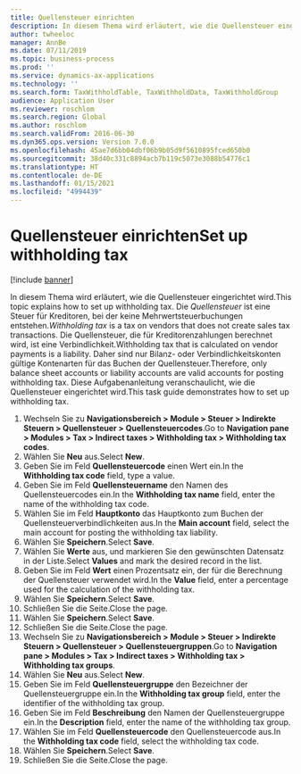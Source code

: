 ```yaml
---
title: Quellensteuer einrichten
description: In diesem Thema wird erläutert, wie die Quellensteuer eingerichtet wird.
author: twheeloc
manager: AnnBe
ms.date: 07/11/2019
ms.topic: business-process
ms.prod: ''
ms.service: dynamics-ax-applications
ms.technology: ''
ms.search.form: TaxWithholdTable, TaxWithholdData, TaxWithholdGroup
audience: Application User
ms.reviewer: roschlom
ms.search.region: Global
ms.author: roschlom
ms.search.validFrom: 2016-06-30
ms.dyn365.ops.version: Version 7.0.0
ms.openlocfilehash: 45ae7d6bb04dbf06b9b05d9f5610895fced650b0
ms.sourcegitcommit: 38d40c331c8894acb7b119c5073e3088b54776c1
ms.translationtype: HT
ms.contentlocale: de-DE
ms.lasthandoff: 01/15/2021
ms.locfileid: "4994439"
---
```

# <a name="set-up-withholding-tax"></a><span data-ttu-id="604bc-103">Quellensteuer einrichten</span><span class="sxs-lookup"><span data-stu-id="604bc-103">Set up withholding tax</span></span>

[!include [banner](../../includes/banner.md)]

<span data-ttu-id="604bc-104">In diesem Thema wird erläutert, wie die Quellensteuer eingerichtet wird.</span><span class="sxs-lookup"><span data-stu-id="604bc-104">This topic explains how to set up withholding tax.</span></span> <span data-ttu-id="604bc-105">Die *Quellensteuer* ist eine Steuer für Kreditoren, bei der keine Mehrwertsteuerbuchungen entstehen.</span><span class="sxs-lookup"><span data-stu-id="604bc-105">*Withholding tax* is a tax on vendors that does not create sales tax transactions.</span></span> <span data-ttu-id="604bc-106">Die Quellensteuer, die für Kreditorenzahlungen berechnet wird, ist eine Verbindlichkeit.</span><span class="sxs-lookup"><span data-stu-id="604bc-106">Withholding tax that is calculated on vendor payments is a liability.</span></span> <span data-ttu-id="604bc-107">Daher sind nur Bilanz- oder Verbindlichkeitskonten gültige Kontenarten für das Buchen der Quellensteuer.</span><span class="sxs-lookup"><span data-stu-id="604bc-107">Therefore, only balance sheet accounts or liability accounts are valid accounts for posting withholding tax.</span></span> <span data-ttu-id="604bc-108">Diese Aufgabenanleitung veranschaulicht, wie die Quellensteuer eingerichtet wird.</span><span class="sxs-lookup"><span data-stu-id="604bc-108">This task guide demonstrates how to set up withholding tax.</span></span>

1. <span data-ttu-id="604bc-109">Wechseln Sie zu **Navigationsbereich > Module > Steuer > Indirekte Steuern > Quellensteuer > Quellensteuercodes**.</span><span class="sxs-lookup"><span data-stu-id="604bc-109">Go to **Navigation pane > Modules > Tax > Indirect taxes > Withholding tax > Withholding tax codes**.</span></span>
2. <span data-ttu-id="604bc-110">Wählen Sie **Neu** aus.</span><span class="sxs-lookup"><span data-stu-id="604bc-110">Select **New**.</span></span>
3. <span data-ttu-id="604bc-111">Geben Sie im Feld **Quellensteuercode** einen Wert ein.</span><span class="sxs-lookup"><span data-stu-id="604bc-111">In the **Withholding tax code** field, type a value.</span></span>
4. <span data-ttu-id="604bc-112">Geben Sie im Feld **Quellensteuername** den Namen des Quellensteuercodes ein.</span><span class="sxs-lookup"><span data-stu-id="604bc-112">In the **Withholding tax name** field, enter the name of the withholding tax code.</span></span>
5. <span data-ttu-id="604bc-113">Wählen Sie im Feld **Hauptkonto** das Hauptkonto zum Buchen der Quellensteuerverbindlichkeiten aus.</span><span class="sxs-lookup"><span data-stu-id="604bc-113">In the **Main account** field, select the main account for posting the withholding tax liability.</span></span>
6. <span data-ttu-id="604bc-114">Wählen Sie **Speichern**.</span><span class="sxs-lookup"><span data-stu-id="604bc-114">Select **Save**.</span></span>
7. <span data-ttu-id="604bc-115">Wählen Sie **Werte** aus, und markieren Sie den gewünschten Datensatz in der Liste.</span><span class="sxs-lookup"><span data-stu-id="604bc-115">Select **Values** and mark the desired record in the list.</span></span>
8. <span data-ttu-id="604bc-116">Geben Sie im Feld **Wert** einen Prozentsatz ein, der für die Berechnung der Quellensteuer verwendet wird.</span><span class="sxs-lookup"><span data-stu-id="604bc-116">In the **Value** field, enter a percentage used for the calculation of the withholding tax.</span></span>
9. <span data-ttu-id="604bc-117">Wählen Sie **Speichern**.</span><span class="sxs-lookup"><span data-stu-id="604bc-117">Select **Save**.</span></span>
10. <span data-ttu-id="604bc-118">Schließen Sie die Seite.</span><span class="sxs-lookup"><span data-stu-id="604bc-118">Close the page.</span></span>
11. <span data-ttu-id="604bc-119">Wählen Sie **Speichern**.</span><span class="sxs-lookup"><span data-stu-id="604bc-119">Select **Save**.</span></span>
12. <span data-ttu-id="604bc-120">Schließen Sie die Seite.</span><span class="sxs-lookup"><span data-stu-id="604bc-120">Close the page.</span></span>
13. <span data-ttu-id="604bc-121">Wechseln Sie zu **Navigationsbereich > Module > Steuer > Indirekte Steuern > Quellensteuer > Quellensteuergruppen**.</span><span class="sxs-lookup"><span data-stu-id="604bc-121">Go to **Navigation pane > Modules > Tax > Indirect taxes > Withholding tax > Withholding tax groups**.</span></span>
14. <span data-ttu-id="604bc-122">Wählen Sie **Neu** aus.</span><span class="sxs-lookup"><span data-stu-id="604bc-122">Select **New**.</span></span>
15. <span data-ttu-id="604bc-123">Geben Sie im Feld **Quellensteuergruppe** den Bezeichner der Quellensteuergruppe ein.</span><span class="sxs-lookup"><span data-stu-id="604bc-123">In the **Withholding tax group** field, enter the identifier of the withholding tax group.</span></span>
16. <span data-ttu-id="604bc-124">Geben Sie im Feld **Beschreibung** den Namen der Quellensteuergruppe ein.</span><span class="sxs-lookup"><span data-stu-id="604bc-124">In the **Description** field, enter the name of the withholding tax group.</span></span>
17. <span data-ttu-id="604bc-125">Wählen Sie im Feld **Quellensteuercode** den Quellensteuercode aus.</span><span class="sxs-lookup"><span data-stu-id="604bc-125">In the **Withholding tax code** field, select the withholding tax code.</span></span>
18. <span data-ttu-id="604bc-126">Wählen Sie **Speichern**.</span><span class="sxs-lookup"><span data-stu-id="604bc-126">Select **Save**.</span></span>
19. <span data-ttu-id="604bc-127">Schließen Sie die Seite.</span><span class="sxs-lookup"><span data-stu-id="604bc-127">Close the page.</span></span>

